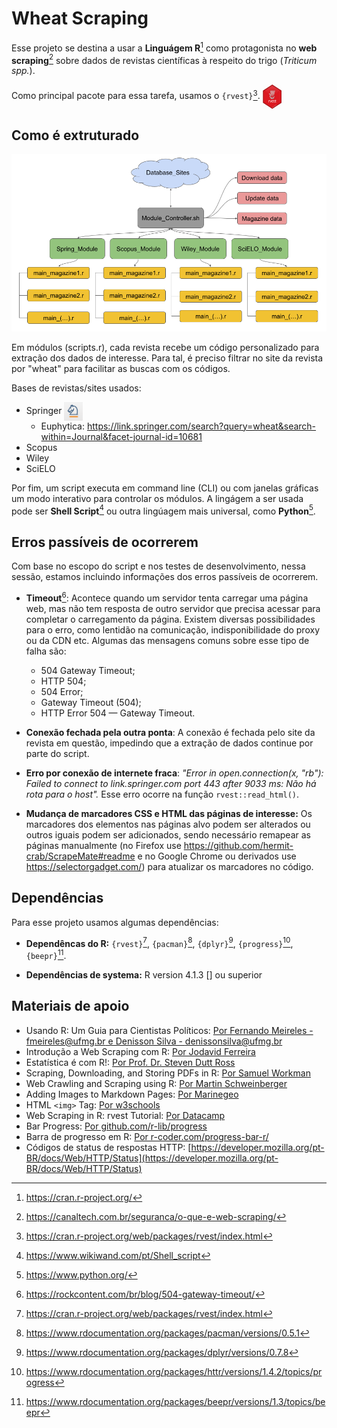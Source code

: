 # Wheat Scraping

Esse projeto se destina a usar a **Linguágem R**[^1] como protagonista no **web scraping**[^2] sobre dados de revistas científicas à respeito do trigo (*Triticum spp.*).

[^1]: https://cran.r-project.org/
[^2]: https://canaltech.com.br/seguranca/o-que-e-web-scraping/

Como principal pacote para essa tarefa, usamos o `{rvest}`[^3]. <img src="https://github.com/jardel20/wheat_scraping/blob/main/images/rvest_log.png" alt="rvest_icon" height="39px" width="30px" style="vertical-align:middle"/>

[^3]: https://cran.r-project.org/web/packages/rvest/index.html

## Como é extruturado

![fluxograma](https://github.com/jardel20/wheat_scraping/blob/main/images/Apresenta%C3%A7%C3%A3o%20sem%20t%C3%ADtulo.png?raw=true)

Em módulos (scripts.r), cada revista recebe um código personalizado para extração dos dados de interesse. Para tal, é preciso filtrar no site da revista por "wheat" para facilitar as buscas com os códigos.

Bases de revistas/sites usados:  
* Springer <img src="https://github.com/jardel20/wheat_scraping/blob/main/images/springer_icon.png" alt="springer_icon" height="30px" width="30px" style="vertical-align:middle"/>
	+ Euphytica: <https://link.springer.com/search?query=wheat&search-within=Journal&facet-journal-id=10681>
* Scopus
* Wiley
* SciELO

Por fim, um script executa em command line (CLI) ou com janelas gráficas um modo interativo para controlar os módulos. A lingágem a ser usada pode ser **Shell Script**[^4] ou outra lingúagem mais universal, como **Python**[^5].

[^4]: https://www.wikiwand.com/pt/Shell_script
[^5]: https://www.python.org/

## Erros passíveis de ocorrerem

Com base no escopo do script e nos testes de desenvolvimento, nessa sessão, estamos incluindo informações dos erros passíveis de ocorrerem.

* **Timeout**[^6]: Acontece quando um servidor tenta carregar uma página web, mas não tem resposta de outro servidor que precisa acessar para completar o carregamento da página. Existem diversas possibilidades para o erro, como lentidão na comunicação, indisponibilidade do proxy ou da CDN etc. Algumas das mensagens comuns sobre esse tipo de falha são:  

	+ 504 Gateway Timeout;
	+ HTTP 504;
	+ 504 Error;
	+ Gateway Timeout (504);
	+ HTTP Error 504 — Gateway Timeout.
* **Conexão fechada pela outra ponta**: A conexão é fechada pelo site da revista em questão, impedindo que a extração de dados continue por parte do script.
* **Erro por conexão de internete fraca**: *"Error in open.connection(x, "rb"): Failed to connect to link.springer.com port 443 after 9033 ms: Não há rota para o host".* Esse erro ocorre na função `rvest::read_html()`.

[^6]: https://rockcontent.com/br/blog/504-gateway-timeout/

* **Mudança de marcadores CSS e HTML das páginas de interesse:** Os marcadores dos elementos nas páginas alvo podem ser alterados ou outros iguais podem ser adicionados, sendo necessário remapear as páginas manualmente (no Firefox use <https://github.com/hermit-crab/ScrapeMate#readme> e no Google Chrome ou derivados use <https://selectorgadget.com/>) para atualizar os marcadores no código. 

## Dependências

Para esse projeto usamos algumas dependências:  

* **Dependêncas do R:** `{rvest}`[^3], `{pacman}`[^8], `{dplyr}`[^9], `{progress}`[^10], `{beepr}`[^11].

[^7]: https://rdocumentation.org/packages/rvest/versions/1.0.2
[^8]: https://www.rdocumentation.org/packages/pacman/versions/0.5.1
[^9]: https://www.rdocumentation.org/packages/dplyr/versions/0.7.8
[^10]: https://www.rdocumentation.org/packages/httr/versions/1.4.2/topics/progress
[^11]: https://www.rdocumentation.org/packages/beepr/versions/1.3/topics/beepr

* **Dependências de systema:** R version 4.1.3 [] ou superior

## Materiais de apoio

* Usando R: Um Guia para Cientistas Políticos: [Por Fernando Meireles - fmeireles@ufmg.br e Denisson Silva - denissonsilva@ufmg.br](https://electionsbr.com/livro/bases.html)  
* Introdução a Web Scraping com R: [Por Jodavid Ferreira ](https://estatidados.com.br/introducao-a-web-scraping-com-r/)  
* Estatística é com R!: [Por Prof. Dr. Steven Dutt Ross](http://www.estatisticacomr.uff.br/?p=869)  
* Scraping, Downloading, and Storing PDFs in R: [Por Samuel Workman](https://towardsdatascience.com/scraping-downloading-and-storing-pdfs-in-r-367a0a6d9199)  
* Web Crawling and Scraping using R: [Por Martin Schweinberger](https://slcladal.github.io/webcrawling.html)  
* Adding Images to Markdown Pages: [Por Marinegeo](https://marinegeo.github.io/2018-08-10-adding-images-markdown/)
* HTML `<img>` Tag: [Por w3schools](https://www.w3schools.com/tags/tag_img.asp)
* Web Scraping in R: rvest Tutorial: [Por Datacamp](https://www.datacamp.com/community/tutorials/r-web-scraping-rvest)
* Bar Progress: [Por github.com/r-lib/progress](https://github.com/r-lib/progress)
* Barra de progresso em R: [Por r-coder.com/progress-bar-r/](https://r-coder.com/progress-bar-r/)
* Códigos de status de respostas HTTP: [https://developer.mozilla.org/pt-BR/docs/Web/HTTP/Status](https://developer.mozilla.org/pt-BR/docs/Web/HTTP/Status)
